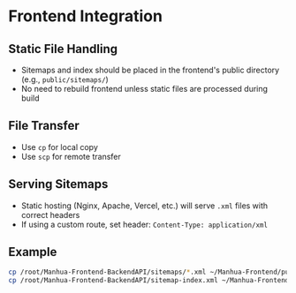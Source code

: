 # Frontend Integration

## Static File Handling
- Sitemaps and index should be placed in the frontend's public directory (e.g., `public/sitemaps/`)
- No need to rebuild frontend unless static files are processed during build

## File Transfer
- Use `cp` for local copy
- Use `scp` for remote transfer

## Serving Sitemaps
- Static hosting (Nginx, Apache, Vercel, etc.) will serve `.xml` files with correct headers
- If using a custom route, set header: `Content-Type: application/xml`

## Example
```bash
cp /root/Manhua-Frontend-BackendAPI/sitemaps/*.xml ~/Manhua-Frontend/public/sitemaps/
cp /root/Manhua-Frontend-BackendAPI/sitemap-index.xml ~/Manhua-Frontend/public/
```
